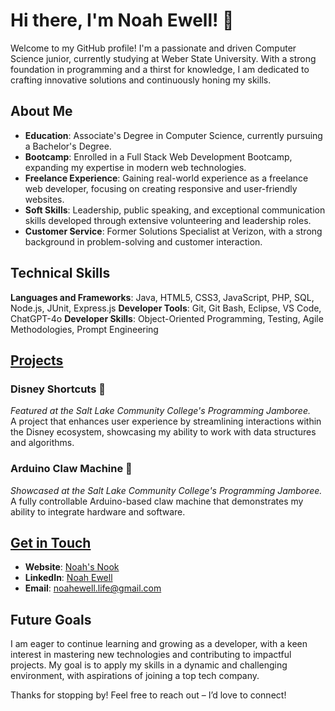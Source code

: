 # Hi there, I'm Noah Ewell! 👋

Welcome to my GitHub profile! I'm a passionate and driven Computer Science junior, currently studying at Weber State University. With a strong foundation in programming and a thirst for knowledge, I am dedicated to crafting innovative solutions and continuously honing my skills.

## About Me

- **Education**: Associate's Degree in Computer Science, currently pursuing a Bachelor's Degree.
- **Bootcamp**: Enrolled in a Full Stack Web Development Bootcamp, expanding my expertise in modern web technologies.
- **Freelance Experience**: Gaining real-world experience as a freelance web developer, focusing on creating responsive and user-friendly websites.
- **Soft Skills**: Leadership, public speaking, and exceptional communication skills developed through extensive volunteering and leadership roles.
- **Customer Service**: Former Solutions Specialist at Verizon, with a strong background in problem-solving and customer interaction.

## Technical Skills

**Languages and Frameworks**: Java, HTML5, CSS3, JavaScript, PHP, SQL, Node.js, JUnit, Express.js
**Developer Tools**: Git, Git Bash, Eclipse, VS Code, ChatGPT-4o
**Developer Skills**: Object-Oriented Programming, Testing, Agile Methodologies, Prompt Engineering

## [Projects](https://noahsnook.me/projects/projects.html)

### Disney Shortcuts 🌟
*Featured at the Salt Lake Community College's Programming Jamboree.*  
A project that enhances user experience by streamlining interactions within the Disney ecosystem, showcasing my ability to work with data structures and algorithms.

### Arduino Claw Machine 🤖
*Showcased at the Salt Lake Community College's Programming Jamboree.*  
A fully controllable Arduino-based claw machine that demonstrates my ability to integrate hardware and software.

## [Get in Touch](https://noahsnook.me/contact/contact.html)

- **Website**: [Noah's Nook](https://noahsnook.me)
- **LinkedIn**: [Noah Ewell](https://www.linkedin.com/in/noahewell)
- **Email**: [noahewell.life@gmail.com](mailto:noahewell.life@gmail.com)

## Future Goals

I am eager to continue learning and growing as a developer, with a keen interest in mastering new technologies and contributing to impactful projects. My goal is to apply my skills in a dynamic and challenging environment, with aspirations of joining a top tech company.

Thanks for stopping by! Feel free to reach out – I’d love to connect!
